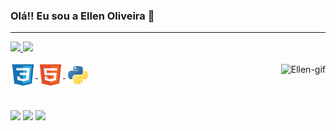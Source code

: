 ### Olá!! Eu sou a Ellen Oliveira 👋 
___
<div>
<a href="https://github.com/ellensolv">
<img height="180em" src="https://github-readme-stats.vercel.app/api?username=ellensolv&show_icons=true&theme=radical&include_all_commits=true&count_private=true"/>
<img height="110em" src="https://github-readme-stats.vercel.app/api/top-langs/?username=ellensolv&layout=compact&langs_count=7&theme=radical"/>

</div>

<div style="display: inline_block"><br>

  <img align="center" alt="Ellen-CSS" height="35" width="40" src="https://raw.githubusercontent.com/devicons/devicon/master/icons/css3/css3-original.svg">
  <img align="center" alt="Ellen-HTML" height="35" width="40" src="https://raw.githubusercontent.com/devicons/devicon/master/icons/html5/html5-original.svg">
  <img align="center" alt="Ellen-Python" height="35" width="40" src="https://raw.githubusercontent.com/devicons/devicon/master/icons/python/python-original.svg">
  <img align="right" alt="Ellen-gif" src="https://i.picasion.com/pic92/753059f7623484ec71acc20254ef41b2.gif"

</div>

#

<div>
  <a href="https://instagram.com/ellensolv" target="_blank"><img src="https://img.shields.io/badge/-Instagram-%23E4405F?style=for-the-badge&logo=instagram&logoColor=white" target="_blank"></a>
  <a href = "mailto:ellen.s.olv@gmail.com"><img src="https://img.shields.io/badge/-Gmail-%23333?style=for-the-badge&logo=gmail&logoColor=white" target="_blank"></a>
  <a href="https://www.linkedin.com/in/ellen-oliveira-42788228b/" target="_blank"><img src="https://img.shields.io/badge/-LinkedIn-%230077B5?style=for-the-badge&logo=linkedin&logoColor=white" target="_blank"></a>
</div>




